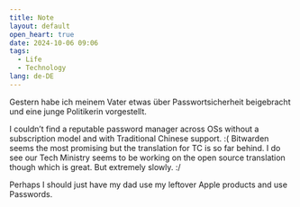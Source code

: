 ```yaml
---
title: Note
layout: default
open_heart: true
date: 2024-10-06 09:06
tags:
  - Life
  - Technology
lang: de-DE
---
```


Gestern habe ich meinem Vater etwas über Passwortsicherheit beigebracht und eine junge Politikerin vorgestellt.

I couldn’t find a reputable password manager across OSs without a subscription model and with Traditional Chinese support. :( Bitwarden seems the most promising but the translation for TC is so far behind. I do see our Tech Ministry seems to be working on the open source translation though which is great. But extremely slowly. :/

Perhaps I should just have my dad use my leftover Apple products and use Passwords.
